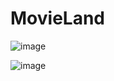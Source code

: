 # MovieLand
![image]([url=https://ibb.co/1qv8JV5][img]https://i.ibb.co/gTjzF1p/Untitled-4.png[/img][/url])

![image](https://camo.githubusercontent.com/45be043f314c6a32f0340c87d45f33a7f4af3535b473bff72d732fad1d63f7ba/68747470733a2f2f6d656469612e646973636f72646170702e6e65742f6174746163686d656e74732f3235373937313436353633373333303934352f313039303632343734323930373731353633362f696d6167652e706e673f77696474683d31343136266865696768743d363730)

